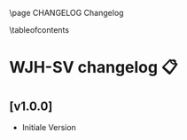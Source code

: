 \page CHANGELOG Changelog

\tableofcontents

# WJH-SV changelog 📋️

## [v1.0.0]

* Initiale Version
